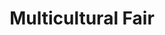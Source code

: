 ---
pid: mp152
title: Multicultural Fair
location_transcription: Parkway
coordinates: "[-75.172393103154, 39.959407587142]"
zipcode: '10403'
gen_neighborhood: 
neighborhood: 
outside_phl: "INTERNATIONAL  SAN JOSÃ\x89 PROVINCE "
age: '65'
age_range: 60-69
instagram: 
image_file_name: mp_152.jpg
proposal_transcription: |-
  Have a multicultural fair on the parkway displaying food + art from different countries.
  interactive art for kids+adults
topic: Food,Globalism
topic_summary: 0, 0, 0, 0
type: Event,Interactive,Celebration
keywords_other: cultures, multicultural, food, parkway, benjamin franklin parkway,
  fair, art, culture
credit: Linda N. Freedman
image_labels: 
twitter: 
facebook: 
permalink: "/monuments/mp152/"
layout: item-page
---